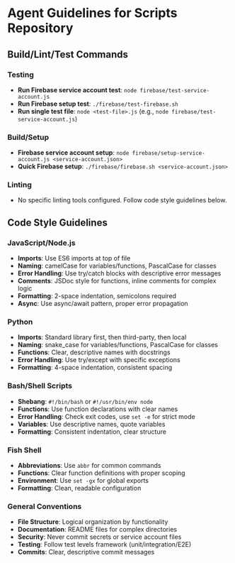 # Agent Guidelines for Scripts Repository

## Build/Lint/Test Commands

### Testing
- **Run Firebase service account test**: `node firebase/test-service-account.js`
- **Run Firebase setup test**: `./firebase/test-firebase.sh`
- **Run single test file**: `node <test-file>.js` (e.g., `node firebase/test-service-account.js`)

### Build/Setup
- **Firebase service account setup**: `node firebase/setup-service-account.js <service-account.json>`
- **Quick Firebase setup**: `./firebase/firebase.sh <service-account.json>`

### Linting
- No specific linting tools configured. Follow code style guidelines below.

## Code Style Guidelines

### JavaScript/Node.js
- **Imports**: Use ES6 imports at top of file
- **Naming**: camelCase for variables/functions, PascalCase for classes
- **Error Handling**: Use try/catch blocks with descriptive error messages
- **Comments**: JSDoc style for functions, inline comments for complex logic
- **Formatting**: 2-space indentation, semicolons required
- **Async**: Use async/await pattern, proper error propagation

### Python
- **Imports**: Standard library first, then third-party, then local
- **Naming**: snake_case for variables/functions, PascalCase for classes
- **Functions**: Clear, descriptive names with docstrings
- **Error Handling**: Use try/except with specific exceptions
- **Formatting**: 4-space indentation, consistent spacing

### Bash/Shell Scripts
- **Shebang**: `#!/bin/bash` or `#!/usr/bin/env node`
- **Functions**: Use function declarations with clear names
- **Error Handling**: Check exit codes, use `set -e` for strict mode
- **Variables**: Use descriptive names, quote variables
- **Formatting**: Consistent indentation, clear structure

### Fish Shell
- **Abbreviations**: Use `abbr` for common commands
- **Functions**: Clear function definitions with proper scoping
- **Environment**: Use `set -gx` for global exports
- **Formatting**: Clean, readable configuration

### General Conventions
- **File Structure**: Logical organization by functionality
- **Documentation**: README files for complex directories
- **Security**: Never commit secrets or service account files
- **Testing**: Follow test levels framework (unit/integration/E2E)
- **Commits**: Clear, descriptive commit messages